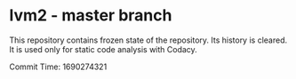 # lvm2 - master branch

This repository contains frozen state of the repository.
Its history is cleared. It is used only for static code
analysis with Codacy.

Commit Time: 1690274321
